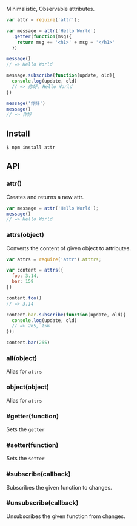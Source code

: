 Minimalistic, Observable attributes.

```js
var attr = require('attr');

var message = attr('Hello World')
  .getter(function(msg){
    return msg += '<h1>' + msg + '</h1>'
  })

message()
// => Hello World

message.subscribe(function(update, old){
  console.log(update, old)
  // => 你好, Hello World
})

message('你好')
message()
// => 你好
```

## Install

```bash
$ npm install attr
```

## API

### attr()

Creates and returns a new attr.

```js
var message = attr('Hello World');
message()
// => Hello World
```

### attrs(object)

Converts the content of given object to attributes.

```js
var attrs = require('attr').atttrs;

var content = attrs({
  foo: 3.14,
  bar: 159
})

content.foo()
// => 3.14

content.bar.subscribe(function(update, old){
  console.log(update, old)
  // => 265, 156
});

content.bar(265)
```

### all(object)

Alias for `attrs`

### object(object)

Alias for `attrs`

### #getter(function)

Sets the `getter`

### #setter(function)

Sets the `setter`

### #subscribe(callback)

Subscribes the given function to changes.

### #unsubscribe(callback)

Unsubscribes the given function from changes.
